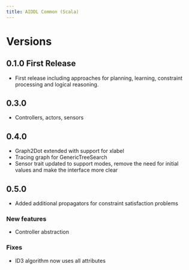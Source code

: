 ```yaml
---
title: AIDDL Common (Scala)
---
```


# Versions

## 0.1.0 First Release

- First release including approaches for planning, learning, constraint
  processing and logical reasoning.

## 0.3.0

- Controllers, actors, sensors

## 0.4.0

- Graph2Dot extended with support for xlabel
- Tracing graph for GenericTreeSearch
- Sensor trait updated to support modes, remove the need for initial values and make the interface more clear

## 0.5.0

- Added additional propagators for constraint satisfaction problems

### New features

- Controller abstraction

### Fixes

- ID3 algorithm now uses all attributes 
